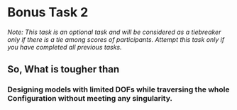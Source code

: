 # Bonus Task 2

*Note: This task is an optional task and will be considered as a tiebreaker only if there is a tie among scores of participants. Attempt this task only if you have completed all previous tasks.*

## So, What is tougher than
### Designing models with limited DOFs while traversing the whole Configuration without meeting any singularity.

